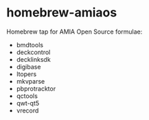 # homebrew-amiaos
Homebrew tap for AMIA Open Source formulae:

- bmdtools
- deckcontrol
- decklinksdk
- digibase
- ltopers
- mkvparse
- pbprotracktor
- qctools
- qwt-qt5
- vrecord
